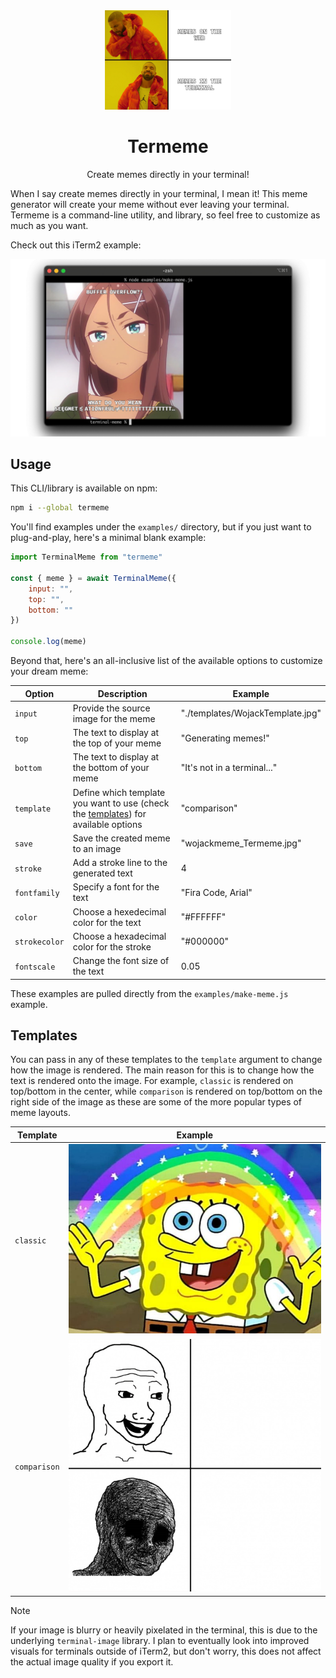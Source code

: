 <div align="center">
  <img width="40%" src="assets/logo.jpg" />
  <h1>Termeme</h1>
  <p>Create memes directly in your terminal!</p>
</div>

When I say create memes directly in your terminal, I mean it! This meme generator will create your meme without ever leaving your terminal. Termeme is a command-line utility, and library, so feel free to customize as much as you want.

Check out this iTerm2 example:

<img src= "assets/terminal_example.png" />

## Usage

This CLI/library is available on npm:

```bash
npm i --global termeme
```

You'll find examples under the `examples/` directory, but if you just want to plug-and-play, here's a minimal blank example:

```javascript
import TerminalMeme from "termeme"

const { meme } = await TerminalMeme({
    input: "",
    top: "",
    bottom: ""
})

console.log(meme)
```

Beyond that, here's an all-inclusive list of the available options to customize your dream meme:

| Option        | Description                                                                                     | Example                          |
| ------------- | ----------------------------------------------------------------------------------------------- | -------------------------------- |
| `input`       | Provide the source image for the meme                                                           | "./templates/WojackTemplate.jpg" |
| `top`         | The text to display at the top of your meme                                                     | "Generating memes!"              |
| `bottom`      | The text to display at the bottom of your meme                                                  | "It's not in a terminal..."      |
| `template`    | Define which template you want to use (check the [templates](#templates)) for available options | "comparison"                     |
| `save`        | Save the created meme to an image                                                               | "wojackmeme_Termeme.jpg"         |
| `stroke`      | Add a stroke line to the generated text                                                         | 4                                |
| `fontfamily`  | Specify a font for the text                                                                     | "Fira Code, Arial"               |
| `color`       | Choose a hexedecimal color for the text                                                         | "#FFFFFF"                      |
| `strokecolor` | Choose a hexadecimal color for the stroke                                                       | "#000000"                      |
| `fontscale`   | Change the font size of the text                                                                | 0.05                             |

These examples are pulled directly from the `examples/make-meme.js` example.

## Templates

You can pass in any of these templates to the `template` argument to change how the image is rendered. The main reason for this is to change how the text is rendered onto the image. For example, `classic` is rendered on top/bottom in the center, while `comparison` is rendered on top/bottom on the right side of the image as these are some of the more popular types of meme layouts.

| Template     | Example                                        |
| ------------ | ---------------------------------------------- |
| `classic`    | <img src= "templates/SpongebobTemplate.jpg" /> |
| `comparison` | <img src= "templates/WojackTemplate.jpg" />    |

> [!NOTE]
> If your image is blurry or heavily pixelated in the terminal, this is due to the underlying `terminal-image` library. I plan to eventually look into improved visuals for terminals outside of iTerm2, but don't worry, this does not affect the actual image quality if you export it.
